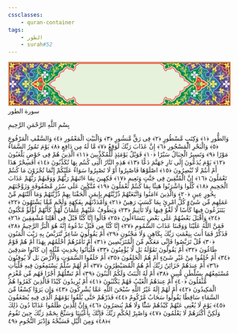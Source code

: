 ```yaml
---
cssclasses:
    - quran-container
tags:
    - الطور
    - surah#52
---
```

<div class="quran-container">
<span class="second-border"></span>
<span class="border"></span>
<div class="head-container">
<img src="https://raw.githubusercontent.com/LORDyyyyy/obsidian-the_quran_vault/main/The%20Quran%20Vault/src/webview/surah_head.png" height=100>
<div class="surah-name">
<span class="surah-name-fnt">سورة الطور</span>
</div>
</div>
<div class="quran-content">
<div class="name-of-god"> <p> بِسْمِ اللَّهِ الرَّحْمَنِ الرَّحِيمِ </p></div>
<p>
<span class="sign" id="f1">وَالطُّورِ <span>﴿</span>١<span>﴾</span></span>
<span class="sign" id="f2">وَكِتَبٍ مَّسْطُورٍ <span>﴿</span>٢<span>﴾</span></span>
<span class="sign" id="f3">فِى رَقٍّ مَّنشُورٍ <span>﴿</span>٣<span>﴾</span></span>
<span class="sign" id="f4">وَالْبَيْتِ الْمَعْمُورِ <span>﴿</span>٤<span>﴾</span></span>
<span class="sign" id="f5">وَالسَّقْفِ الْمَرْفُوعِ <span>﴿</span>٥<span>﴾</span></span>
<span class="sign" id="f6">وَالْبَحْرِ الْمَسْجُورِ <span>﴿</span>٦<span>﴾</span></span>
<span class="sign" id="f7">إِنَّ عَذَابَ رَبِّكَ لَوَقِعٌ <span>﴿</span>٧<span>﴾</span></span>
<span class="sign" id="f8">مَّا لَهُ مِن دَافِعٍ <span>﴿</span>٨<span>﴾</span></span>
<span class="sign" id="f9">يَوْمَ تَمُورُ السَّمَاءُ مَوْرًا <span>﴿</span>٩<span>﴾</span></span>
<span class="sign" id="f10">وَتَسِيرُ الْجِبَالُ سَيْرًا <span>﴿</span>١۰<span>﴾</span></span>
<span class="sign" id="f11">فَوَيْلٌ يَوْمَئِذٍ لِّلْمُكَذِّبِينَ <span>﴿</span>١١<span>﴾</span></span>
<span class="sign" id="f12">الَّذِينَ هُمْ فِى خَوْضٍ يَلْعَبُونَ <span>﴿</span>١٢<span>﴾</span></span>
<span class="sign" id="f13">يَوْمَ يُدَعُّونَ إِلَى نَارِ جَهَنَّمَ دَعًّا <span>﴿</span>١٣<span>﴾</span></span>
<span class="sign" id="f14">هَذِهِ النَّارُ الَّتِى كُنتُم بِهَا تُكَذِّبُونَ <span>﴿</span>١٤<span>﴾</span></span>
<span class="sign" id="f15">أَفَسِحْرٌ هَذَا أَمْ أَنتُمْ لَا تُبْصِرُونَ <span>﴿</span>١٥<span>﴾</span></span>
<span class="sign" id="f16">اصْلَوْهَا فَاصْبِرُوا أَوْ لَا تَصْبِرُوا سَوَاءٌ عَلَيْكُمْ إِنَّمَا تُجْزَوْنَ مَا كُنتُمْ تَعْمَلُونَ <span>﴿</span>١٦<span>﴾</span></span>
<span class="sign" id="f17">إِنَّ الْمُتَّقِينَ فِى جَنَّتٍ وَنَعِيمٍ <span>﴿</span>١٧<span>﴾</span></span>
<span class="sign" id="f18">فَكِهِينَ بِمَا ءَاتَىهُمْ رَبُّهُمْ وَوَقَىهُمْ رَبُّهُمْ عَذَابَ الْجَحِيمِ <span>﴿</span>١٨<span>﴾</span></span>
<span class="sign" id="f19">كُلُوا وَاشْرَبُوا هَنِئًا بِمَا كُنتُمْ تَعْمَلُونَ <span>﴿</span>١٩<span>﴾</span></span>
<span class="sign" id="f20">مُتَّكِِٔينَ عَلَى سُرُرٍ مَّصْفُوفَةٍ وَزَوَّجْنَهُم بِحُورٍ عِينٍ <span>﴿</span>٢۰<span>﴾</span></span>
<span class="sign" id="f21">وَالَّذِينَ ءَامَنُوا وَاتَّبَعَتْهُمْ ذُرِّيَّتُهُم بِإِيمَنٍ أَلْحَقْنَا بِهِمْ ذُرِّيَّتَهُمْ وَمَا أَلَتْنَهُم مِّنْ عَمَلِهِم مِّن شَىْءٍ كُلُّ امْرِئٍ بِمَا كَسَبَ رَهِينٌ <span>﴿</span>٢١<span>﴾</span></span>
<span class="sign" id="f22">وَأَمْدَدْنَهُم بِفَكِهَةٍ وَلَحْمٍ مِّمَّا يَشْتَهُونَ <span>﴿</span>٢٢<span>﴾</span></span>
<span class="sign" id="f23">يَتَنَزَعُونَ فِيهَا كَأْسًا لَّا لَغْوٌ فِيهَا وَلَا تَأْثِيمٌ <span>﴿</span>٢٣<span>﴾</span></span>
<span class="sign" id="f24">وَيَطُوفُ عَلَيْهِمْ غِلْمَانٌ لَّهُمْ كَأَنَّهُمْ لُؤْلُؤٌ مَّكْنُونٌ <span>﴿</span>٢٤<span>﴾</span></span>
<span class="sign" id="f25">وَأَقْبَلَ بَعْضُهُمْ عَلَى بَعْضٍ يَتَسَاءَلُونَ <span>﴿</span>٢٥<span>﴾</span></span>
<span class="sign" id="f26">قَالُوا إِنَّا كُنَّا قَبْلُ فِى أَهْلِنَا مُشْفِقِينَ <span>﴿</span>٢٦<span>﴾</span></span>
<span class="sign" id="f27">فَمَنَّ اللَّهُ عَلَيْنَا وَوَقَىنَا عَذَابَ السَّمُومِ <span>﴿</span>٢٧<span>﴾</span></span>
<span class="sign" id="f28">إِنَّا كُنَّا مِن قَبْلُ نَدْعُوهُ إِنَّهُ هُوَ الْبَرُّ الرَّحِيمُ <span>﴿</span>٢٨<span>﴾</span></span>
<span class="sign" id="f29">فَذَكِّرْ فَمَا أَنتَ بِنِعْمَتِ رَبِّكَ بِكَاهِنٍ وَلَا مَجْنُونٍ <span>﴿</span>٢٩<span>﴾</span></span>
<span class="sign" id="f30">أَمْ يَقُولُونَ شَاعِرٌ نَّتَرَبَّصُ بِهِ رَيْبَ الْمَنُونِ <span>﴿</span>٣۰<span>﴾</span></span>
<span class="sign" id="f31">قُلْ تَرَبَّصُوا فَإِنِّى مَعَكُم مِّنَ الْمُتَرَبِّصِينَ <span>﴿</span>٣١<span>﴾</span></span>
<span class="sign" id="f32">أَمْ تَأْمُرُهُمْ أَحْلَمُهُم بِهَذَا أَمْ هُمْ قَوْمٌ طَاغُونَ <span>﴿</span>٣٢<span>﴾</span></span>
<span class="sign" id="f33">أَمْ يَقُولُونَ تَقَوَّلَهُ بَل لَّا يُؤْمِنُونَ <span>﴿</span>٣٣<span>﴾</span></span>
<span class="sign" id="f34">فَلْيَأْتُوا بِحَدِيثٍ مِّثْلِهِ إِن كَانُوا صَدِقِينَ <span>﴿</span>٣٤<span>﴾</span></span>
<span class="sign" id="f35">أَمْ خُلِقُوا مِنْ غَيْرِ شَىْءٍ أَمْ هُمُ الْخَلِقُونَ <span>﴿</span>٣٥<span>﴾</span></span>
<span class="sign" id="f36">أَمْ خَلَقُوا السَّمَوَتِ وَالْأَرْضَ بَل لَّا يُوقِنُونَ <span>﴿</span>٣٦<span>﴾</span></span>
<span class="sign" id="f37">أَمْ عِندَهُمْ خَزَائِنُ رَبِّكَ أَمْ هُمُ الْمُصَيْطِرُونَ <span>﴿</span>٣٧<span>﴾</span></span>
<span class="sign" id="f38">أَمْ لَهُمْ سُلَّمٌ يَسْتَمِعُونَ فِيهِ فَلْيَأْتِ مُسْتَمِعُهُم بِسُلْطَنٍ مُّبِينٍ <span>﴿</span>٣٨<span>﴾</span></span>
<span class="sign" id="f39">أَمْ لَهُ الْبَنَتُ وَلَكُمُ الْبَنُونَ <span>﴿</span>٣٩<span>﴾</span></span>
<span class="sign" id="f40">أَمْ تَسَْٔلُهُمْ أَجْرًا فَهُم مِّن مَّغْرَمٍ مُّثْقَلُونَ <span>﴿</span>٤۰<span>﴾</span></span>
<span class="sign" id="f41">أَمْ عِندَهُمُ الْغَيْبُ فَهُمْ يَكْتُبُونَ <span>﴿</span>٤١<span>﴾</span></span>
<span class="sign" id="f42">أَمْ يُرِيدُونَ كَيْدًا فَالَّذِينَ كَفَرُوا هُمُ الْمَكِيدُونَ <span>﴿</span>٤٢<span>﴾</span></span>
<span class="sign" id="f43">أَمْ لَهُمْ إِلَهٌ غَيْرُ اللَّهِ سُبْحَنَ اللَّهِ عَمَّا يُشْرِكُونَ <span>﴿</span>٤٣<span>﴾</span></span>
<span class="sign" id="f44">وَإِن يَرَوْا كِسْفًا مِّنَ السَّمَاءِ سَاقِطًا يَقُولُوا سَحَابٌ مَّرْكُومٌ <span>﴿</span>٤٤<span>﴾</span></span>
<span class="sign" id="f45">فَذَرْهُمْ حَتَّى يُلَقُوا يَوْمَهُمُ الَّذِى فِيهِ يُصْعَقُونَ <span>﴿</span>٤٥<span>﴾</span></span>
<span class="sign" id="f46">يَوْمَ لَا يُغْنِى عَنْهُمْ كَيْدُهُمْ شَئًْا وَلَا هُمْ يُنصَرُونَ <span>﴿</span>٤٦<span>﴾</span></span>
<span class="sign" id="f47">وَإِنَّ لِلَّذِينَ ظَلَمُوا عَذَابًا دُونَ ذَلِكَ وَلَكِنَّ أَكْثَرَهُمْ لَا يَعْلَمُونَ <span>﴿</span>٤٧<span>﴾</span></span>
<span class="sign" id="f48">وَاصْبِرْ لِحُكْمِ رَبِّكَ فَإِنَّكَ بِأَعْيُنِنَا وَسَبِّحْ بِحَمْدِ رَبِّكَ حِينَ تَقُومُ <span>﴿</span>٤٨<span>﴾</span></span>
<span class="sign" id="f49">وَمِنَ الَّيْلِ فَسَبِّحْهُ وَإِدْبَرَ النُّجُومِ <span>﴿</span>٤٩<span>﴾</span></span>

</p>
</div>
<span class="border" style="margin-top:25px;"></span>
<span class="second-border-bottom"></span>
</div>
